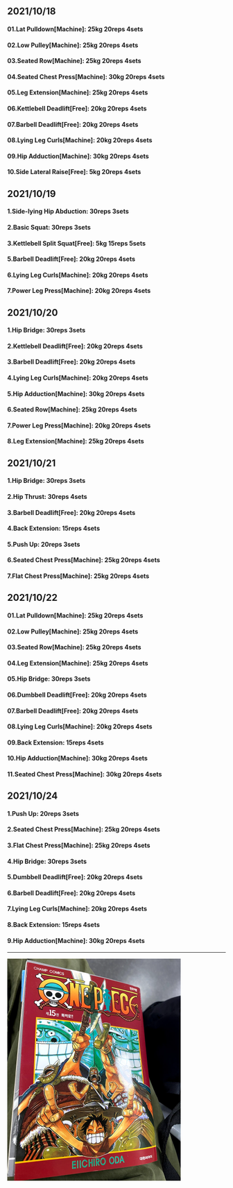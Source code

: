 ## 2021/10/18
#### 01.Lat Pulldown\[Machine\]: 25kg 20reps 4sets
#### 02.Low Pulley\[Machine\]: 25kg 20reps 4sets
#### 03.Seated Row\[Machine\]: 25kg 20reps 4sets
#### 04.Seated Chest Press\[Machine\]: 30kg 20reps 4sets
#### 05.Leg Extension\[Machine\]: 25kg 20reps 4sets
#### 06.Kettlebell Deadlift\[Free\]: 20kg 20reps 4sets
#### 07.Barbell Deadlift\[Free\]: 20kg 20reps 4sets
#### 08.Lying Leg Curls\[Machine\]: 20kg 20reps 4sets
#### 09.Hip Adduction\[Machine\]: 30kg 20reps 4sets
#### 10.Side Lateral Raise\[Free\]: 5kg 20reps 4sets

## 2021/10/19
#### 1.Side-lying Hip Abduction: 30reps 3sets
#### 2.Basic Squat: 30reps 3sets
#### 3.Kettlebell Split Squat\[Free\]: 5kg 15reps 5sets
#### 5.Barbell Deadlift\[Free\]: 20kg 20reps 4sets
#### 6.Lying Leg Curls\[Machine\]: 20kg 20reps 4sets
#### 7.Power Leg Press\[Machine\]: 20kg 20reps 4sets

## 2021/10/20
#### 1.Hip Bridge: 30reps 3sets
#### 2.Kettlebell Deadlift\[Free\]: 20kg 20reps 4sets
#### 3.Barbell Deadlift\[Free\]: 20kg 20reps 4sets
#### 4.Lying Leg Curls\[Machine\]: 20kg 20reps 4sets
#### 5.Hip Adduction\[Machine\]: 30kg 20reps 4sets
#### 6.Seated Row\[Machine\]: 25kg 20reps 4sets
#### 7.Power Leg Press\[Machine\]: 20kg 20reps 4sets
#### 8.Leg Extension\[Machine\]: 25kg 20reps 4sets

## 2021/10/21
#### 1.Hip Bridge: 30reps 3sets
#### 2.Hip Thrust: 30reps 4sets
#### 3.Barbell Deadlift\[Free\]: 20kg 20reps 4sets
#### 4.Back Extension: 15reps 4sets
#### 5.Push Up: 20reps 3sets
#### 6.Seated Chest Press\[Machine\]: 25kg 20reps 4sets
#### 7.Flat Chest Press\[Machine\]: 25kg 20reps 4sets

## 2021/10/22
#### 01.Lat Pulldown\[Machine\]: 25kg 20reps 4sets
#### 02.Low Pulley\[Machine\]: 25kg 20reps 4sets
#### 03.Seated Row\[Machine\]: 25kg 20reps 4sets
#### 04.Leg Extension\[Machine\]: 25kg 20reps 4sets
#### 05.Hip Bridge: 30reps 3sets
#### 06.Dumbbell Deadlift\[Free\]: 20kg 20reps 4sets
#### 07.Barbell Deadlift\[Free\]: 20kg 20reps 4sets
#### 08.Lying Leg Curls\[Machine\]: 20kg 20reps 4sets
#### 09.Back Extension: 15reps 4sets
#### 10.Hip Adduction\[Machine\]: 30kg 20reps 4sets
#### 11.Seated Chest Press\[Machine\]: 30kg 20reps 4sets

## 2021/10/24
#### 1.Push Up: 20reps 3sets
#### 2.Seated Chest Press\[Machine\]: 25kg 20reps 4sets
#### 3.Flat Chest Press\[Machine\]: 25kg 20reps 4sets
#### 4.Hip Bridge: 30reps 3sets
#### 5.Dumbbell Deadlift\[Free\]: 20kg 20reps 4sets
#### 6.Barbell Deadlift\[Free\]: 20kg 20reps 4sets
#### 7.Lying Leg Curls\[Machine\]: 20kg 20reps 4sets
#### 8.Back Extension: 15reps 4sets
#### 9.Hip Adduction\[Machine\]: 30kg 20reps 4sets

---
<img src='./_resources/__015.png' width='400px' />
